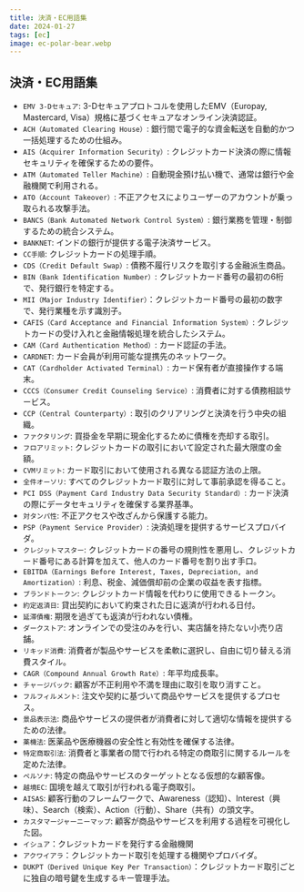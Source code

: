 ```yaml
---
title: 決済・EC用語集
date: 2024-01-27
tags: [ec]
image: ec-polar-bear.webp
---
```



## 決済・EC用語集

* `EMV 3-Dセキュア`: 3-Dセキュアプロトコルを使用したEMV（Europay, Mastercard, Visa）規格に基づくセキュアなオンライン決済認証。
* `ACH（Automated Clearing House）`: 銀行間で電子的な資金転送を自動的かつ一括処理するための仕組み。
* `AIS（Acquirer Information Security）`: クレジットカード決済の際に情報セキュリティを確保するための要件。
* `ATM（Automated Teller Machine）`: 自動現金預け払い機で、通常は銀行や金融機関で利用される。
* `ATO（Account Takeover）`: 不正アクセスによりユーザーのアカウントが乗っ取られる攻撃手法。
* `BANCS（Bank Automated Network Control System）`: 銀行業務を管理・制御するための統合システム。
* `BANKNET`: インドの銀行が提供する電子決済サービス。
* `CC手順`: クレジットカードの処理手順。
* `CDS（Credit Default Swap）`: 債務不履行リスクを取引する金融派生商品。
* `BIN（Bank Identification Number）`: クレジットカード番号の最初の6桁で、発行銀行を特定する。
* `MII（Major Industry Identifier）`：クレジットカード番号の最初の数字で、発行業種を示す識別子。
* `CAFIS（Card Acceptance and Financial Information System）`: クレジットカードの受け入れと金融情報処理を統合したシステム。
* `CAM（Card Authentication Method）`: カード認証の手法。
* `CARDNET`: カード会員が利用可能な提携先のネットワーク。
* `CAT（Cardholder Activated Terminal）`: カード保有者が直接操作する端末。
* `CCCS（Consumer Credit Counseling Service）`: 消費者に対する債務相談サービス。
* `CCP（Central Counterparty）`: 取引のクリアリングと決済を行う中央の組織。
* `ファクタリング`: 買掛金を早期に現金化するために債権を売却する取引。
* `フロアリミット`: クレジットカードの取引において設定された最大限度の金額。
* `CVMリミット`: カード取引において使用される異なる認証方法の上限。
* `全件オーソリ`: すべてのクレジットカード取引に対して事前承認を得ること。
* `PCI DSS（Payment Card Industry Data Security Standard）`: カード決済の際にデータセキュリティを確保する業界基準。
* `対タンパ性`: 不正アクセスや改ざんから保護する能力。
* `PSP（Payment Service Provider）`: 決済処理を提供するサービスプロバイダ。
* `クレジットマスター`: クレジットカードの番号の規則性を悪用し、クレジットカード番号にある計算を加えて、他人のカード番号を割り出す手口。
* `EBITDA（Earnings Before Interest, Taxes, Depreciation, and Amortization）`: 利息、税金、減価償却前の企業の収益を表す指標。
* `ブランドトークン`: クレジットカード情報を代わりに使用できるトークン。
* `約定返済日`: 貸出契約において約束された日に返済が行われる日付。
* `延滞債権`: 期限を過ぎても返済が行われない債権。
* `ダークストア`: オンラインでの受注のみを行い、実店舗を持たない小売り店舗。
* `リキッド消費`: 消費者が製品やサービスを柔軟に選択し、自由に切り替える消費スタイル。
* `CAGR（Compound Annual Growth Rate）`: 年平均成長率。
* `チャージバック`: 顧客が不正利用や不満を理由に取引を取り消すこと。
* `フルフィルメント`: 注文や契約に基づいて商品やサービスを提供するプロセス。
* `景品表示法`: 商品やサービスの提供者が消費者に対して適切な情報を提供するための法律。
* `薬機法`: 医薬品や医療機器の安全性と有効性を確保する法律。
* `特定商取引法`: 消費者と事業者の間で行われる特定の商取引に関するルールを定めた法律。
* `ペルソナ`: 特定の商品やサービスのターゲットとなる仮想的な顧客像。
* `越境EC`: 国境を越えて取引が行われる電子商取引。
* `AISAS`: 顧客行動のフレームワークで、Awareness（認知）、Interest（興味）、Search（検索）、Action（行動）、Share（共有）の頭文字。
* `カスタマージャーニーマップ`: 顧客が商品やサービスを利用する過程を可視化した図。
* `イシュア`：クレジットカードを発行する金融機関
* `アクワイアラ`：クレジットカード取引を処理する機関やプロバイダ。
* `DUKPT（Derived Unique Key Per Transaction）`：クレジットカード取引ごとに独自の暗号鍵を生成するキー管理手法。